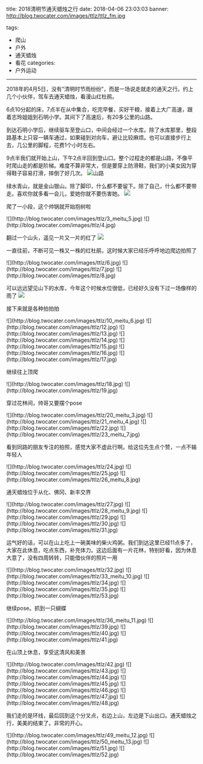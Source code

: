 title: 2018清明节通天蜡烛之行
date: 2018-04-06 23:03:03
banner: http://blog.twocater.com/images/ttlz/ttlz_fm.jpg

tags:
- 爬山
- 户外
- 通天蜡烛
- 看花
categories:
- 户外运动
---

2018年的4月5日，没有“清明时节雨纷纷”，而是一场说走就走的通天之行。约上几个小伙伴，驾车去通天蜡烛，看漫山红杜鹃。

<!-- more -->

6点10分起的床，7点半在从中集合，吃完早餐，买好干粮，接着上大广高速，跟着志玲姐姐到石明小学。其间下了高速后，有20多公里的山路。

到达石明小学后，继续驱车至登山口，中间会经过一个水库。除了水库那里，整段路基本上只容一辆车通过，如果碰到对向车，避让比较麻烦。也可以直接步行上去，几公里的脚程，花费1个小时左右。

9点半我们就开始上山，下午2点半回到登山口。整个过程走的都是山路，不像平时爬山走的都是阶梯。难度不算非常大，但是要穿上防滑鞋，我们的小美女因为穿得鞋子容易打滑，摔倒了好几次。
![山路](http://blog.twocater.com/images/ttlz/1_meitu_1.jpg)

绿水青山，就是金山银山。除了脚印，什么都不要留下。除了自己，什么都不要带走。喜欢你就多看一会儿，爱她你就不要伤害她。
![](http://blog.twocater.com/images/ttlz/2.jpg)

爬了一小段，这个帅锅就开始抱树啦
<div class="justified-gallery">
![](http://blog.twocater.com/images/ttlz/3_meitu_5.jpg)
![](http://blog.twocater.com/images/ttlz/4.jpg)
</div>

翻过一个山头，遥见一片又一片的红了
![](http://blog.twocater.com/images/ttlz/5.jpg)

一直往前，不断可见一株又一株的红杜鹃，这时候大家已经乐呼呼地边爬边拍照了
<div class="justified-gallery">
![](http://blog.twocater.com/images/ttlz/6.jpg)
![](http://blog.twocater.com/images/ttlz/7.jpg)
![](http://blog.twocater.com/images/ttlz/8.jpg)
</div>

可以远远望见山下的水库，今年这个时候水位很低，已经好久没有下过一场像样的雨了
![](http://blog.twocater.com/images/ttlz/9.jpg)

接下来就是各种拍拍拍
<div class="justified-gallery">
![](http://blog.twocater.com/images/ttlz/10_meitu_6.jpg)
![](http://blog.twocater.com/images/ttlz/12.jpg)
![](http://blog.twocater.com/images/ttlz/13.jpg)
![](http://blog.twocater.com/images/ttlz/14.jpg)
![](http://blog.twocater.com/images/ttlz/15.jpg)
![](http://blog.twocater.com/images/ttlz/16.jpg)
![](http://blog.twocater.com/images/ttlz/17.jpg)
</div>

继续往上顶爬
<div class="justified-gallery">
![](http://blog.twocater.com/images/ttlz/18.jpg)
![](http://blog.twocater.com/images/ttlz/19.jpg)
</div>

穿过花林间，帅哥又要摆个pose
<div class="justified-gallery">
![](http://blog.twocater.com/images/ttlz/20_meitu_3.jpg)
![](http://blog.twocater.com/images/ttlz/21_meitu_4.jpg)
![](http://blog.twocater.com/images/ttlz/22.jpg)
![](http://blog.twocater.com/images/ttlz/23_meitu_7.jpg)
</div>

看到同路的朋友专注的拍照，感觉大家不虚此行啊。给这位先生点个赞，一点不输年轻人
<div class="justified-gallery">
![](http://blog.twocater.com/images/ttlz/24.jpg)
![](http://blog.twocater.com/images/ttlz/25.jpg)
![](http://blog.twocater.com/images/ttlz/26_meitu_8.jpg)
</div>

通天蜡烛位于从化、佛冈、新丰交界
<div class="justified-gallery">
![](http://blog.twocater.com/images/ttlz/27.jpg)
![](http://blog.twocater.com/images/ttlz/28_meitu_9.jpg)
![](http://blog.twocater.com/images/ttlz/29.jpg)
![](http://blog.twocater.com/images/ttlz/30.jpg)
![](http://blog.twocater.com/images/ttlz/31.jpg)
</div>

运气好的话，可以在山上吃上一碗美味的柴火鸡粥。我们到达这里已经11点多了，大家在此休息，吃点东西，补充体力。这边后面有一片花林，特别好看，因为休息大意了，没有四周转转，只能借伙伴的照片一用
<div class="justified-gallery">
![](http://blog.twocater.com/images/ttlz/32.jpg)
![](http://blog.twocater.com/images/ttlz/33_meitu_10.jpg)
![](http://blog.twocater.com/images/ttlz/34.jpg)
![](http://blog.twocater.com/images/ttlz/35.jpg)
![](http://blog.twocater.com/images/ttlz/53.jpg)
</div>

继续pose。抓到一只蝴蝶
<div class="justified-gallery">
![](http://blog.twocater.com/images/ttlz/36_meitu_11.jpg)
![](http://blog.twocater.com/images/ttlz/39.jpg)
![](http://blog.twocater.com/images/ttlz/40.jpg)
![](http://blog.twocater.com/images/ttlz/41.jpg)
</div>

在山顶上休息，享受这清风和美景
<div class="justified-gallery">
![](http://blog.twocater.com/images/ttlz/42.jpg)
![](http://blog.twocater.com/images/ttlz/43.jpg)
![](http://blog.twocater.com/images/ttlz/44.jpg)
![](http://blog.twocater.com/images/ttlz/45.jpg)
![](http://blog.twocater.com/images/ttlz/46.jpg)
![](http://blog.twocater.com/images/ttlz/47.jpg)
![](http://blog.twocater.com/images/ttlz/48.jpg)
</div>

我们走的是环线，最后回到这个分叉点，右边上山，左边是下山出口。通天蜡烛之行，美美的结束了。非常的开心。
<div class="justified-gallery">
![](http://blog.twocater.com/images/ttlz/49_meitu_12.jpg)
![](http://blog.twocater.com/images/ttlz/50_meitu_13.jpg)
![](http://blog.twocater.com/images/ttlz/51.jpg)
![](http://blog.twocater.com/images/ttlz/52.jpg)
</div>



